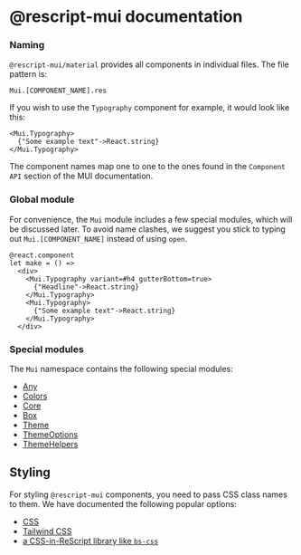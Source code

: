 # @rescript-mui documentation

### Naming

`@rescript-mui/material` provides all components in individual files. The file
pattern is:

    Mui.[COMPONENT_NAME].res

If you wish to use the `Typography` component for example, it would look like
this:

```rescript
<Mui.Typography>
  {"Some example text"->React.string}
</Mui.Typography>
```

The component names map one to one to the ones found in the `Component API`
section of the MUI documentation.

### Global module

For convenience, the `Mui` module includes a few special modules, which will be
discussed later. To avoid name clashes, we suggest you stick to typing out
`Mui.[COMPONENT_NAME]` instead of using `open`.

```rescript
@react.component
let make = () =>
  <div>
    <Mui.Typography variant=#h4 gutterBottom=true>
      {"Headline"->React.string}
    </Mui.Typography>
    <Mui.Typography>
      {"Some example text"->React.string}
    </Mui.Typography>
  </div>
```

### Special modules

The `Mui` namespace contains the following special modules:

- [Any](any-type.md)
- [Colors](module-colors.md)
- [Core](module-core.md)
- [Box](module-box.md)
- [Theme](theming.md)
- [ThemeOptions](theming.md)
- [ThemeHelpers](theming.md)

## Styling

For styling `@rescript-mui` components, you need to pass CSS class names
to them. We have documented the following popular options:

- [CSS](css)
- [Tailwind CSS](tailwind)
- [a CSS-in-ReScript library like `bs-css`](bs-css)
